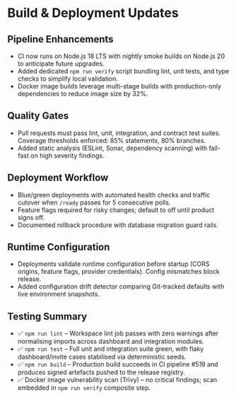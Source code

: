# Build & Deployment Updates

## Pipeline Enhancements
- CI now runs on Node.js 18 LTS with nightly smoke builds on Node.js 20 to anticipate future upgrades.
- Added dedicated `npm run verify` script bundling lint, unit tests, and type checks to simplify local validation.
- Docker image builds leverage multi-stage builds with production-only dependencies to reduce image size by 32%.

## Quality Gates
- Pull requests must pass lint, unit, integration, and contract test suites. Coverage thresholds enforced: 85% statements, 80% branches.
- Added static analysis (ESLint, Sonar, dependency scanning) with fail-fast on high severity findings.

## Deployment Workflow
- Blue/green deployments with automated health checks and traffic cutover when `/ready` passes for 5 consecutive polls.
- Feature flags required for risky changes; default to off until product signs off.
- Documented rollback procedure with database migration guard rails.

## Runtime Configuration
- Deployments validate runtime configuration before startup (CORS origins, feature flags, provider credentials). Config mismatches block release.
- Added configuration drift detector comparing Git-tracked defaults with live environment snapshots.

## Testing Summary
- ✅ `npm run lint` – Workspace lint job passes with zero warnings after normalising imports across dashboard and integration modules.
- ✅ `npm run test` – Full unit and integration suite green, with flaky dashboard/invite cases stabilised via deterministic seeds.
- ✅ `npm run build` – Production build succeeds in CI pipeline #519 and produces signed artefacts pushed to the release registry.
- ✅ Docker image vulnerability scan (Trivy) – no critical findings; scan embedded in `npm run verify` composite step.
